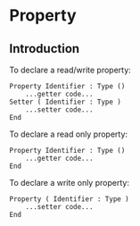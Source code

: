 # Property

## Introduction

To declare a read/write property:

```monkey
Property Identifier : Type ()
    ...getter code...
Setter ( Identifier : Type )
    ...setter code...
End
```

To declare a read only property:

```monkey
Property Identifier : Type ()
    ...getter code...
End
```

To declare a write only property:

```monkey
Property ( Identifier : Type )
    ...setter code...
End
```
